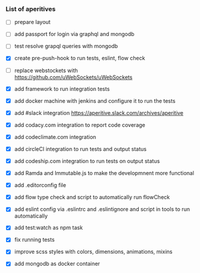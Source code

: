 ### List of aperitives

- [ ] prepare layout
- [ ] add passport for login via graphql and mongodb
- [ ] test resolve grapql queries with mongodb
- [x] create pre-push-hook to run tests, eslint, flow check
- [ ] replace webstockets with https://github.com/uWebSockets/uWebSockets
- [x] add framework to run integration tests
- [x] add docker machine with jenkins and configure it to run the tests
- [x] add #slack integration https://aperitive.slack.com/archives/aperitive
- [x] add codacy.com integration to report code coverage
- [x] add codeclimate.com integration
- [x] add circleCI integration to run tests and output status
- [x] add codeship.com integration to run tests on output status
- [x] add Ramda and Immutable.js to make the developmnent more functional
- [x] add .editorconfig file
- [x] add flow type check and script to automatically run flowCheck
- [x] add eslint config via .eslintrc and .eslintignore and script in tools to run automatically
- [x] add test:watch as npm task
- [x] fix running tests
- [x] improve scss styles with colors, dimensions, animations, mixins
- [x] add mongodb as docker container


